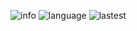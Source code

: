 ![info](https://img.shields.io/github/languages/top/N0WST4NDUP/Algorithm.svg?color=orange&logo=java&style=plastic)
![language](https://img.shields.io/github/languages/top/N0WST4NDUP/Algorithm.svg?color=orange&logo=java&style=plastic)
![lastest](https://img.shields.io/github/last-commit/N0WST4NDUP/Algorithm.svg?color=cc33ff&style=plastic)
